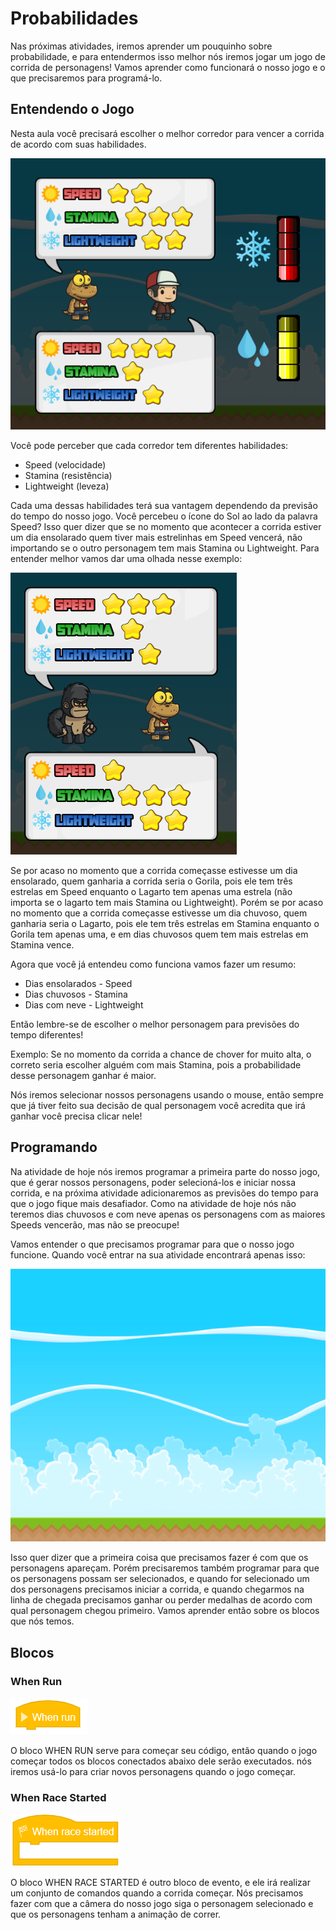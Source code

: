 # Probabilidades

Nas próximas atividades, iremos aprender um pouquinho sobre probabilidade, e para entendermos isso melhor nós iremos jogar um jogo de corrida de personagens! Vamos aprender como funcionará o nosso jogo e o que precisaremos para programá-lo.

## Entendendo o Jogo
Nesta aula você precisará escolher o melhor corredor para vencer a corrida de acordo com suas habilidades.

![001](Screenshots/001.png)

Você pode perceber que cada corredor tem diferentes habilidades: 
- Speed (velocidade)
- Stamina (resistência)
- Lightweight (leveza)

Cada uma dessas habilidades terá sua vantagem dependendo da previsão do tempo do nosso jogo. Você percebeu o ícone do Sol ao lado da palavra Speed? Isso quer dizer que se no momento que acontecer a corrida estiver um dia ensolarado quem tiver mais estrelinhas em Speed vencerá, não importando se o outro personagem tem mais Stamina ou Lightweight. Para entender melhor vamos dar uma olhada nesse exemplo:

![002](Screenshots/002.png)

Se por acaso no momento que a corrida começasse estivesse um dia ensolarado, quem ganharia a corrida seria o Gorila, pois ele tem três estrelas em Speed enquanto o Lagarto tem apenas uma estrela (não importa se o lagarto tem mais Stamina ou Lightweight). Porém se por acaso no momento que a corrida começasse estivesse um dia chuvoso, quem ganharia seria o Lagarto, pois ele tem três estrelas em Stamina enquanto o Gorila tem apenas uma, e em dias chuvosos quem tem mais estrelas em Stamina vence.

Agora que você já entendeu como funciona vamos fazer um resumo:

- Dias ensolarados - Speed
- Dias chuvosos - Stamina
- Dias com neve - Lightweight

Então lembre-se de escolher o melhor personagem para previsões do tempo diferentes! 

Exemplo: Se no momento da corrida a chance de chover for muito alta, o correto seria escolher alguém com mais Stamina, pois a probabilidade desse personagem ganhar é maior.

Nós iremos selecionar nossos personagens usando o mouse, então sempre que já tiver feito sua decisão de qual personagem você acredita que irá ganhar você precisa clicar nele!

## Programando
Na atividade de hoje nós iremos programar a primeira parte do nosso jogo, que é gerar nossos personagens, poder selecioná-los e iniciar nossa corrida, e na próxima atividade adicionaremos as previsões do tempo para que o jogo fique mais desafiador. Como na atividade de hoje nós não teremos dias chuvosos e com neve apenas os personagens com as maiores Speeds vencerão, mas não se preocupe!

Vamos entender o que precisamos programar para que o nosso jogo funcione. Quando você entrar na sua atividade encontrará apenas isso:

![003](Screenshots/003.png)

Isso quer dizer que a primeira coisa que precisamos fazer é com que os personagens apareçam. Porém precisaremos também programar para que os personagens possam ser selecionados, e quando for selecionado um dos personagens precisamos iniciar a corrida, e quando chegarmos na linha de chegada precisamos ganhar ou perder medalhas de acordo com qual personagem chegou primeiro. Vamos aprender então sobre os blocos que nós temos.

## Blocos

### When Run
![004](Screenshots/004.png)

O bloco WHEN RUN serve para começar seu código, então quando o jogo começar todos os blocos conectados abaixo dele serão executados. nós iremos usá-lo para criar novos personagens quando o jogo começar.

### When Race Started
![005](Screenshots/005.png)

O bloco WHEN RACE STARTED é outro bloco de evento, e ele irá realizar um conjunto de comandos quando a corrida começar. Nós precisamos fazer com que a câmera do nosso jogo siga o personagem selecionado e que os personagens tenham a animação de correr.

### 